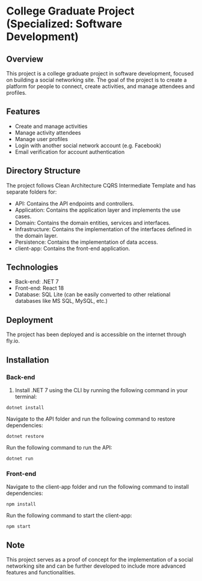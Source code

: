# College Graduate Project (Specialized: Software Development)
## Overview
This project is a college graduate project in software development, focused on building a social networking site. The goal of the project is to create a platform for people to connect, create activities, and manage attendees and profiles.

## Features
- Create and manage activities
- Manage activity attendees
- Manage user profiles
- Login with another social network account (e.g. Facebook)
- Email verification for account authentication

## Directory Structure
The project follows Clean Architecture CQRS Intermediate Template and has separate folders for:

- API: Contains the API endpoints and controllers.
- Application: Contains the application layer and implements the use cases.
- Domain: Contains the domain entities, services and interfaces.
- Infrastructure: Contains the implementation of the interfaces defined in the domain layer.
- Persistence: Contains the implementation of data access.
- client-app: Contains the front-end application.
## Technologies
- Back-end: .NET 7
- Front-end: React 18
- Database: SQL Lite (can be easily converted to other relational databases like MS SQL, MySQL, etc.)
## Deployment
The project has been deployed and is accessible on the internet through fly.io.

## Installation
### Back-end
1. Install .NET 7 using the CLI by running the following command in your terminal:
```
dotnet install
```
Navigate to the API folder and run the following command to restore dependencies:
```
dotnet restore
```
Run the following command to run the API:
```
dotnet run
```
### Front-end
Navigate to the client-app folder and run the following command to install dependencies:
```
npm install
```
Run the following command to start the client-app:
```
npm start
```
## Note
This project serves as a proof of concept for the implementation of a social networking site and can be further developed to include more advanced features and functionalities.
